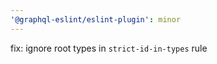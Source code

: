 ```yaml
---
'@graphql-eslint/eslint-plugin': minor
---
```


fix: ignore root types in `strict-id-in-types` rule
